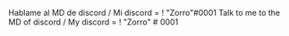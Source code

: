 Hablame al MD de discord / Mi discord = ! "Zorro"#0001 
Talk to me to the MD of discord / My discord = ! "Zorro" # 0001
